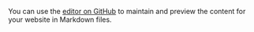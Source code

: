 You can use the [editor on GitHub](https://github.com/Yingtong-Liu/Yingtong-Liu.github.io/edit/main/README.md) to maintain and preview the content for your website in Markdown files.
